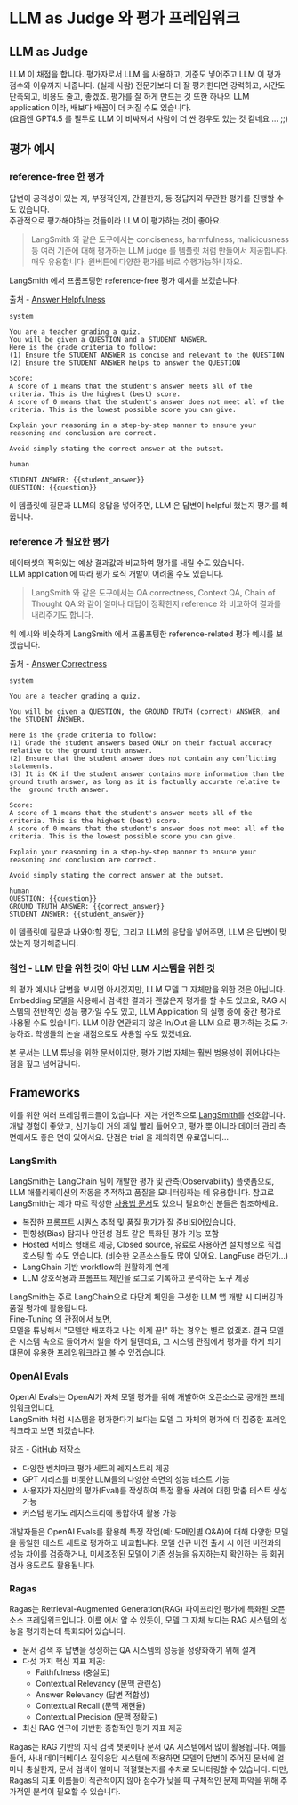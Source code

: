 # LLM as Judge 와 평가 프레임워크

## LLM as Judge

LLM 이 채점을 합니다. 평가자로서 LLM 을 사용하고, 기준도 넣어주고 LLM 이 평가 점수와 이유까지 내줍니다. (실제 사람) 전문가보다 더 잘 평가한다면 강력하고, 시간도 단축되고, 비용도 줄고, 좋겠죠. 평가를 잘 하게 만드는 것 또한 하나의 LLM application 이라, 배보다 배꼽이 더 커질 수도 있습니다.  
(요즘엔 GPT4.5 를 필두로 LLM 이 비싸져서 사람이 더 싼 경우도 있는 것 같네요 ... ;;)


## 평가 예시

### reference-free 한 평가

답변이 공격성이 있는 지, 부정적인지, 간결한지, 등 정답지와 무관한 평가를 진행할 수도 있습니다.  
주관적으로 평가해야하는 것들이라 LLM 이 평가하는 것이 좋아요.  

> LangSmith 와 같은 도구에서는 conciseness, harmfulness, maliciousness 등 여러 기준에 대해 평가하는 LLM judge 를 템플릿 처럼 만들어서 제공합니다. 매우 유용합니다. 원버튼에 다양한 평가를 바로 수행가능하니까요.


LangSmith 에서 프롬프팅한 reference-free 평가 예시를 보겠습니다. 

출처 - [Answer Helpfulness](https://smith.langchain.com/hub/langchain-ai/rag-answer-helpfulness)

```
system

You are a teacher grading a quiz. 
You will be given a QUESTION and a STUDENT ANSWER. 
Here is the grade criteria to follow:
(1) Ensure the STUDENT ANSWER is concise and relevant to the QUESTION
(2) Ensure the STUDENT ANSWER helps to answer the QUESTION

Score:
A score of 1 means that the student's answer meets all of the criteria. This is the highest (best) score. 
A score of 0 means that the student's answer does not meet all of the criteria. This is the lowest possible score you can give.

Explain your reasoning in a step-by-step manner to ensure your reasoning and conclusion are correct. 

Avoid simply stating the correct answer at the outset.
```
```
human

STUDENT ANSWER: {{student_answer}}
QUESTION: {{question}}
```

이 템플릿에 질문과 LLM의 응답을 넣어주면, LLM 은 답변이 helpful 했는지 평가를 해줍니다.


### reference 가 필요한 평가

데이터셋의 적혀있는 예상 결과값과 비교하여 평가를 내릴 수도 있습니다.  
LLM application 에 따라 평가 로직 개발이 어려울 수도 있습니다.

> LangSmith 와 같은 도구에서는  QA correctness, Context QA, Chain of Thought QA 와 같이 얼마나 대답이 정확한지 reference 와 비교하여 결과를 내리주기도 합니다.  

위 예시와 비슷하게 LangSmith 에서 프롬프팅한 reference-related 평가 예시를 보겠습니다.

출처 - [Answer Correctness](https://smith.langchain.com/hub/langchain-ai/rag-answer-vs-reference)

```
system

You are a teacher grading a quiz. 

You will be given a QUESTION, the GROUND TRUTH (correct) ANSWER, and the STUDENT ANSWER. 

Here is the grade criteria to follow:
(1) Grade the student answers based ONLY on their factual accuracy relative to the ground truth answer. 
(2) Ensure that the student answer does not contain any conflicting statements.
(3) It is OK if the student answer contains more information than the ground truth answer, as long as it is factually accurate relative to the  ground truth answer.

Score:
A score of 1 means that the student's answer meets all of the criteria. This is the highest (best) score. 
A score of 0 means that the student's answer does not meet all of the criteria. This is the lowest possible score you can give.

Explain your reasoning in a step-by-step manner to ensure your reasoning and conclusion are correct. 

Avoid simply stating the correct answer at the outset.
```
```
human
QUESTION: {{question}}
GROUND TRUTH ANSWER: {{correct_answer}}
STUDENT ANSWER: {{student_answer}}
```

이 템플릿에 질문과 나와야할 정답, 그리고 LLM의 응답을 넣어주면, LLM 은 답변이 맞았는지 평가해줍니다.



### 첨언 - LLM 만을 위한 것이 아닌 LLM 시스템을 위한 것

위 평가 예시나 답변을 보시면 아시겠지만, LLM 모델 그 자체만을 위한 것은 아닙니다. Embedding 모델을 사용해서 검색한 결과가 괜찮은지 평가를 할 수도 있고요, RAG 시스템의 전반적인 성능 평가일 수도 있고, LLM Application 의 실행 중에 중간 평가로 사용될 수도 있습니다. LLM 이랑 연관되지 않은 In/Out 을 LLM 으로 평가하는 것도 가능하죠. 학생들의 논술 채점으로도 사용할 수도 있겠네요.  

본 문서는 LLM 튜닝을 위한 문서이지만, 평가 기법 자체는 훨씬 범용성이 뛰어나다는 점을 짚고 넘어갑니다. 


## Frameworks

이를 위한 여러 프레임워크들이 있습니다. 저는 개인적으로 [LangSmith](https://www.langchain.com/langsmith)를 선호합니다. 개발 경험이 좋았고, 신기능이 거의 제일 빨리 들어오고, 평가 뿐 아니라 데이터 관리 측면에서도 좋은 면이 있어서요. 단점은 trial 을 제외하면 유료입니다... 


### LangSmith

LangSmith는 LangChain 팀이 개발한 평가 및 관측(Observability) 플랫폼으로, LLM 애플리케이션의 작동을 추적하고 품질을 모니터링하는 데 유용합니다.
참고로 LangSmith는 제가 따로 작성한 [사용법 문서](https://jonhpark7966.github.io/LangSmith_Course/#quick-start)도 있으니 필요하신 분들은 참조하세요.

- 복잡한 프롬프트 시퀀스 추적 및 품질 평가가 잘 준비되어있습니다. 
- 편향성(Bias) 탐지나 안전성 검토 같은 특화된 평가 기능 포함
- Hosted 서비스 형태로 제공, Closed source, 유료로 사용하면 설치형으로 직접 호스팅 할 수도 있습니다. (비슷한 오픈소스들도 많이 있어요. LangFuse 라던가...)
- LangChain 기반 workflow와 원활하게 연계
- LLM 상호작용과 프롬프트 체인을 로그로 기록하고 분석하는 도구 제공

LangSmith는 주로 LangChain으로 다단계 체인을 구성한 LLM 앱 개발 시 디버깅과 품질 평가에 활용됩니다.  
Fine-Tuning 의 관점에서 보면,  
모델을 튜닝해서 "모델만 배포하고 나는 이제 끝!" 하는 경우는 별로 없겠죠. 
결국 모델은 시스템 속으로 들어가서 일을 하게 될텐데요, 그 시스템 관점에서 평가를 하게 되기 떄문에 유용한 프레임워크라고 볼 수 있겠습니다. 



### OpenAI Evals

OpenAI Evals는 OpenAI가 자체 모델 평가를 위해 개발하여 오픈소스로 공개한 프레임워크입니다.  
LangSmith 처럼 시스템을 평가한다기 보다는 모델 그 자체의 평가에 더 집중한 프레임워크라고 보면 되겠습니다.  

참조 - [GitHub 저장소](https://github.com/openai/evals)


- 다양한 벤치마크 평가 세트의 레지스트리 제공
- GPT 시리즈를 비롯한 LLM들의 다양한 측면의 성능 테스트 가능
- 사용자가 자신만의 평가(Eval)를 작성하여 특정 활용 사례에 대한 맞춤 테스트 생성 가능
- 커스텀 평가도 레지스트리에 통합하여 활용 가능

개발자들은 OpenAI Evals를 활용해 특정 작업(예: 도메인별 Q&A)에 대해 다양한 모델을 동일한 테스트 세트로 평가하고 비교합니다. 모델 신규 버전 출시 시 이전 버전과의 성능 차이를 검증하거나, 미세조정된 모델이 기존 성능을 유지하는지 확인하는 등 회귀 검사 용도로도 활용됩니다.



### Ragas

Ragas는 Retrieval-Augmented Generation(RAG) 파이프라인 평가에 특화된 오픈소스 프레임워크입니다.
이름 에서 알 수 있듯이, 모델 그 자체 보다는 RAG 시스템의 성능을 평가하는데 특화되어 있습니다.  

- 문서 검색 후 답변을 생성하는 QA 시스템의 성능을 정량화하기 위해 설계
- 다섯 가지 핵심 지표 제공:
  - Faithfulness (충실도)
  - Contextual Relevancy (문맥 관련성)
  - Answer Relevancy (답변 적합성)
  - Contextual Recall (문맥 재현율)
  - Contextual Precision (문맥 정확도)
- 최신 RAG 연구에 기반한 종합적인 평가 지표 제공

Ragas는 RAG 기반의 지식 검색 챗봇이나 문서 QA 시스템에서 많이 활용됩니다. 예를 들어, 사내 데이터베이스 질의응답 시스템에 적용하면 모델의 답변이 주어진 문서에 얼마나 충실한지, 문서 검색이 얼마나 적절했는지를 수치로 모니터링할 수 있습니다. 다만, Ragas의 지표 이름들이 직관적이지 않아 점수가 낮을 때 구체적인 문제 파악을 위해 추가적인 분석이 필요할 수 있습니다.